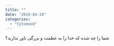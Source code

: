 ```yaml
---
title: ""
date: "2019-04-28"
categories: 
  - "tytomood"
---
```


شما را چه شده که خدا را به عظمت و بزرگی باور ندارید؟

